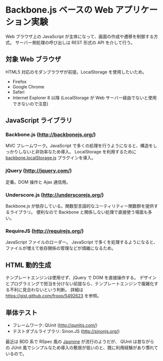 Backbone.js ベースの Web アプリケーション実験
====================

Web ブラウザ上の JavaScript が主体になって、画面の作成や遷移を制御する方式。
サーバー側処理の呼び出しは REST 形式の API を介して行う。


対象 Web ブラウザ
--------------------

HTML5 対応のモダンブラウザが前提。LocalStorage を使用したいため。

* Firefox
* Google Chrome
* Safari
* Internet Explorer 8 以降 (LocalStorage が Web サーバー経由でないと使用できないので注意)

JavaScript ライブラリ
--------------------

### Backbone.js (http://backbonejs.org/)

MVC フレームワーク。JavaScript で多くの処理を行うようになると、構造をしっかりしないと非効率なため導入。
LocalStorage を利用するために [backbone.localStorage.js](https://github.com/jeromegn/Backbone.localStorage) プラグインを導入。


### jQuery (http://jquery.com/)

定番。DOM 操作と Ajax 通信用。


### Underscore.js (http://underscorejs.org/)

Backbone.js が依存している。関数型言語的なユーティリティー関数群を提供するライブラリ。
便利なので Backbone と関係しない処理で直接使う場面も多い。


### RequireJS (http://requirejs.org/)

JavaScript ファイルのローダー。
JavaScript で多くを処理するようになると、ファイルが増えて依存関係の管理などが煩雑になるため。


HTML 動的生成
--------------------

テンプレートエンジンは使用せず、jQuery で DOM を直接操作する。
デザインとプログラミングで担当を分けない前提なら、テンプレートエンジンで複雑化する不利に見合わないという判断。
詳細は https://gist.github.com/froop/5492623 を参照。


単体テスト
--------------------

* フレームワーク: QUnit (http://qunitjs.com/)
* テストダブルライブラリ: Sinon.JS (http://sinonjs.org/)

最近は BDD 系で RSpec 風の [Jasmine](http://pivotal.github.io/jasmine/) が流行のようだが、
QUnit は昔ながらの JUnit 風でシンプルなため導入の敷居が低いのと、既に利用経験があり慣れているので。
